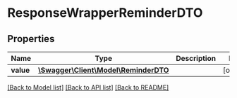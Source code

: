 # ResponseWrapperReminderDTO

## Properties
Name | Type | Description | Notes
------------ | ------------- | ------------- | -------------
**value** | [**\Swagger\Client\Model\ReminderDTO**](ReminderDTO.md) |  | [optional] 

[[Back to Model list]](../README.md#documentation-for-models) [[Back to API list]](../README.md#documentation-for-api-endpoints) [[Back to README]](../README.md)


